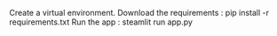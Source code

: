 Create a virtual environment.
Download the requirements :
pip install -r requirements.txt
Run the app :
steamlit run app.py
